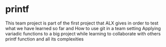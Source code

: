 # printf
This team project is part of the first project that ALX gives in order to test what we have learned so far and 
How to use git in a team setting
Applying variadic functions to a big project while learning to collaborate with others
printf function and all its complexities
